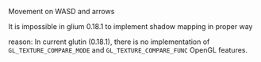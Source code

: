 Movement on WASD and arrows

It is impossible in glium 0.18.1 to implement shadow mapping in proper way

reason: In current glutin (0.18.1), there is no implementation of `GL_TEXTURE_COMPARE_MODE` and `GL_TEXTURE_COMPARE_FUNC` OpenGL features.
